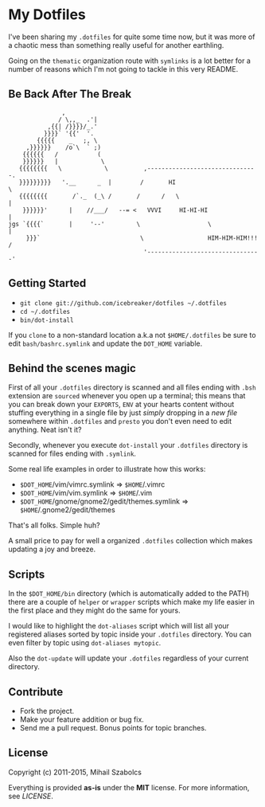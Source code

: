 My Dotfiles
===========
I've been sharing my `.dotfiles` for quite some time now, but it was more of a
chaotic mess than something really useful for another earthling.

Going on the `thematic` organization route with `symlinks` is a lot better for
a number of reasons which I'm not going to tackle in this very README.

Be Back After The Break
-----------------------
                   ,
                  / \,,_  .'|
               ,{{| /}}}}/_.'
              }}}}` '{{'  '.
            {{{{{    _   ;, \
         ,}}}}}}    /o`\  ` ;)
        {{{{{{   /           (
        }}}}}}   |            \
       {{{{{{{{   \            \          ,-------------------------------.
       }}}}}}}}}   '.__      _  |        /       HI                        \
       {{{{{{{{       /`._  (_\ /       /      /   \                        |
        }}}}}}'      |    //___/   --= <   VVVI     HI-HI-HI                |
    jgs `{{{{`       |     '--'         \                   \               |
         }}}`                            \                  HIM-HIM-HIM!!!  /
                                          '--------------------------------'

Getting Started
---------------
* `git clone git://github.com/icebreaker/dotfiles ~/.dotfiles`
* `cd ~/.dotfiles`
* `bin/dot-install`

If you `clone` to a non-standard location a.k.a not `$HOME/.dotfiles` be sure
to edit `bash/bashrc.symlink` and update the `DOT_HOME` variable.

Behind the scenes magic
-----------------------
First of all your `.dotfiles` directory is scanned and all files ending with `.bsh`
extension are `sourced` whenever you open up a terminal; this means that you can
break down your `EXPORTS`, `ENV` at your hearts content without stuffing everything
in a single file by just *simply* dropping in a *new file* somewhere within `.dotfiles`
and `presto` you don't even need to edit anything. Neat isn't it?

Secondly, whenever you execute `dot-install` your `.dotfiles` directory is scanned for 
files ending with `.symlink`.

Some real life examples in order to illustrate how this works:

* `$DOT_HOME`/vim/vimrc.symlink => `$HOME`/.vimrc
* `$DOT_HOME`/vim/vim.symlink => `$HOME`/.vim
* `$DOT_HOME`/gnome/gnome2/gedit/themes.symlink => `$HOME`/.gnome2/gedit/themes

That's all folks. Simple huh? 

A small price to pay for well a organized `.dotfiles` collection which makes updating a joy and breeze.

Scripts
-------
In the `$DOT_HOME/bin` directory (which is automatically added to the PATH) there are
a couple of `helper` or `wrapper` scripts which make my life easier in the first place
and they might do the same for yours.

I would like to highlight the `dot-aliases` script which will list all your registered aliases
sorted by topic inside your `.dotfiles` directory. You can even filter by topic using `dot-aliases mytopic`.

Also the `dot-update` will update your `.dotfiles` regardless of your current directory.

Contribute
----------
* Fork the project.
* Make your feature addition or bug fix.
* Send me a pull request. Bonus points for topic branches.

License
-------
Copyright (c) 2011-2015, Mihail Szabolcs

Everything is provided **as-is** under the **MIT** license. For more information,
see *LICENSE*.
